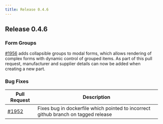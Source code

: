 ```yaml
---
title: Release 0.4.6
---
```


## Release 0.4.6

### Form Groups

[#1956](https://github.com/inventree/InvenTree/pull/1956) adds collapsible groups to modal forms, which allows rendering of complex forms with dynamic control of grouped items. As part of this pull request, manufacturer and supplier details can now be added when creating a new part.

### Bug Fixes

| Pull Request | Description |
| --- | --- |
| [#1952](https://github.com/inventree/InvenTree/pull/1952) | Fixes bug in dockerfile which pointed to incorrect github branch on tagged release |

